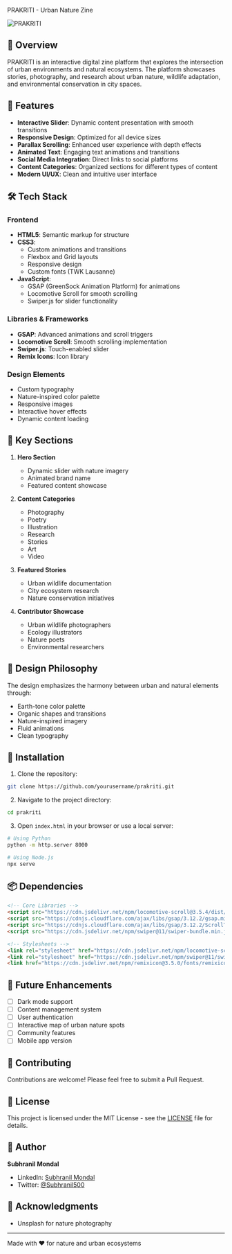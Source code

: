  PRAKRITI - Urban Nature Zine

![PRAKRITI](https://images.unsplash.com/photo-1477959858617-67f85cf4f1df?w=800&auto=format&fit=crop&q=60)

## 🌿 Overview

PRAKRITI is an interactive digital zine platform that explores the intersection of urban environments and natural ecosystems. The platform showcases stories, photography, and research about urban nature, wildlife adaptation, and environmental conservation in city spaces.

## 🚀 Features

- **Interactive Slider**: Dynamic content presentation with smooth transitions
- **Responsive Design**: Optimized for all device sizes
- **Parallax Scrolling**: Enhanced user experience with depth effects
- **Animated Text**: Engaging text animations and transitions
- **Social Media Integration**: Direct links to social platforms
- **Content Categories**: Organized sections for different types of content
- **Modern UI/UX**: Clean and intuitive user interface

## 🛠️ Tech Stack

### Frontend
- **HTML5**: Semantic markup for structure
- **CSS3**: 
  - Custom animations and transitions
  - Flexbox and Grid layouts
  - Responsive design
  - Custom fonts (TWK Lausanne)
- **JavaScript**:
  - GSAP (GreenSock Animation Platform) for animations
  - Locomotive Scroll for smooth scrolling
  - Swiper.js for slider functionality

### Libraries & Frameworks
- **GSAP**: Advanced animations and scroll triggers
- **Locomotive Scroll**: Smooth scrolling implementation
- **Swiper.js**: Touch-enabled slider
- **Remix Icons**: Icon library

### Design Elements
- Custom typography
- Nature-inspired color palette
- Responsive images
- Interactive hover effects
- Dynamic content loading

## 📱 Key Sections

1. **Hero Section**
   - Dynamic slider with nature imagery
   - Animated brand name
   - Featured content showcase

2. **Content Categories**
   - Photography
   - Poetry
   - Illustration
   - Research
   - Stories
   - Art
   - Video

3. **Featured Stories**
   - Urban wildlife documentation
   - City ecosystem research
   - Nature conservation initiatives

4. **Contributor Showcase**
   - Urban wildlife photographers
   - Ecology illustrators
   - Nature poets
   - Environmental researchers

## 🎨 Design Philosophy

The design emphasizes the harmony between urban and natural elements through:
- Earth-tone color palette
- Organic shapes and transitions
- Nature-inspired imagery
- Fluid animations
- Clean typography

## 🔧 Installation

1. Clone the repository:
```bash
git clone https://github.com/yourusername/prakriti.git
```

2. Navigate to the project directory:
```bash
cd prakriti
```

3. Open `index.html` in your browser or use a local server:
```bash
# Using Python
python -m http.server 8000

# Using Node.js
npx serve
```

## 📦 Dependencies

```html
<!-- Core Libraries -->
<script src="https://cdn.jsdelivr.net/npm/locomotive-scroll@3.5.4/dist/locomotive-scroll.js"></script>
<script src="https://cdnjs.cloudflare.com/ajax/libs/gsap/3.12.2/gsap.min.js"></script>
<script src="https://cdnjs.cloudflare.com/ajax/libs/gsap/3.12.2/ScrollTrigger.min.js"></script>
<script src="https://cdn.jsdelivr.net/npm/swiper@11/swiper-bundle.min.js"></script>

<!-- Stylesheets -->
<link rel="stylesheet" href="https://cdn.jsdelivr.net/npm/locomotive-scroll@3.5.4/dist/locomotive-scroll.css">
<link rel="stylesheet" href="https://cdn.jsdelivr.net/npm/swiper@11/swiper-bundle.min.css">
<link href="https://cdn.jsdelivr.net/npm/remixicon@3.5.0/fonts/remixicon.css" rel="stylesheet">
```

## 🎯 Future Enhancements

- [ ] Dark mode support
- [ ] Content management system
- [ ] User authentication
- [ ] Interactive map of urban nature spots
- [ ] Community features
- [ ] Mobile app version

## 👥 Contributing

Contributions are welcome! Please feel free to submit a Pull Request.

## 📝 License

This project is licensed under the MIT License - see the [LICENSE](LICENSE) file for details.

## 👤 Author

**Subhranil Mondal**
- LinkedIn: [Subhranil Mondal](https://www.linkedin.com/in/subhranil-mondal-537433318/)
- Twitter: [@Subhranil500](https://x.com/Subhranil500)

## 🙏 Acknowledgments

- Unsplash for nature photography

---

Made with ❤️ for nature and urban ecosystems 
